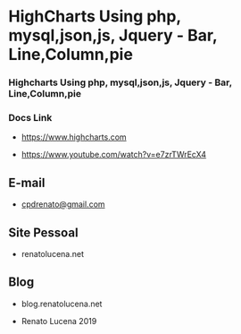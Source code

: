 # HighCharts Using php, mysql,json,js, Jquery - Bar, Line,Column,pie

### Highcharts Using php, mysql,json,js, Jquery - Bar, Line,Column,pie
### Docs Link
- https://www.highcharts.com

- https://www.youtube.com/watch?v=e7zrTWrEcX4

## E-mail
- cpdrenato@gmail.com

## Site Pessoal
- renatolucena.net

## Blog
- blog.renatolucena.net

- Renato Lucena 2019
